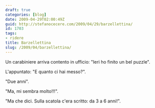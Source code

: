 ```yaml
---
draft: true
categories: [blog]
date: 2009-04-29T02:00:49Z
guid: http://stefanocecere.com/2009/04/29/barzellettina/
id: 1703
tags:
- ridere
title: Barzellettina
slug: /2009/04/barzellettina/
---
```


Un carabiniere arriva contento in ufficio: "Ieri ho finito un bel puzzle".
  
L'appuntato: "E quanto ci hai messo?".
  
"Due anni".
  
"Ma, mi sembra molto!!!".
  
"Ma che dici. Sulla scatola c'era scritto: da 3 a 6 anni!".